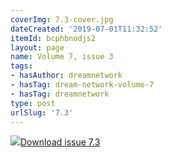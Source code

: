 ```yaml
---
coverImg: 7.3-cover.jpg
dateCreated: '2019-07-01T11:32:52'
itemId: bcphbnodjs2
layout: page
name: Volume 7, issue 3
tags:
- hasAuthor: dreamnetwork
- hasTag: dream-network-volume-7
- hasTag: dreamnetwork
type: post
urlSlug: '7.3'
---
```

<img class="card-journal-img" src="../images/7.3-rect.jpg"/><a href="../files/pdfs/Volume_7/7.3-Dream-Network-Bulletin_Volume-7-Number-3.pdf" download="">Download issue 7.3</a>
